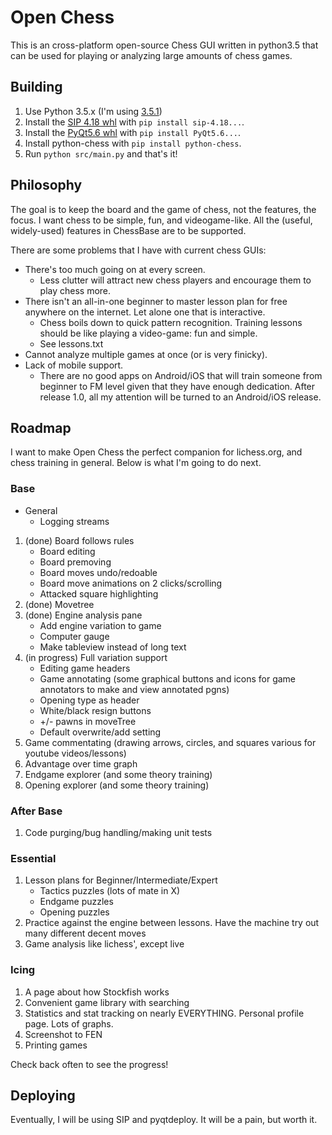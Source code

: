 # Open Chess
This is an cross-platform open-source Chess GUI written in python3.5 that can be used for playing or analyzing large amounts of chess games.
## Building
1. Use Python 3.5.x (I'm using [3.5.1](https://www.python.org/downloads/release/python-35/))
2. Install the [SIP 4.18 whl](https://www.riverbankcomputing.com/software/sip/download) with `pip install sip-4.18...`.
3. Install the [PyQt5.6 whl](https://www.riverbankcomputing.com/software/pyqt/download5) with `pip install PyQt5.6...`.
4. Install python-chess with `pip install python-chess`.
5. Run `python src/main.py` and that's it!

## Philosophy
The goal is to keep the board and the game of chess, not the features, the focus. I want chess to be simple, fun, and videogame-like. All the (useful, widely-used) features in ChessBase are to be supported.

There are some problems that I have with current chess GUIs:
- There's too much going on at every screen.
    - Less clutter will attract new chess players and encourage them to play chess more.
- There isn't an all-in-one beginner to master lesson plan for free anywhere on the internet. Let alone one that is interactive.
    - Chess boils down to quick pattern recognition. Training lessons should be like playing a video-game: fun and simple.
    - See lessons.txt
- Cannot analyze multiple games at once (or is very finicky).
- Lack of mobile support.
    - There are no good apps on Android/iOS that will train someone from beginner to FM level given that they have enough dedication. After release 1.0, all my attention will be turned to an Android/iOS release.

## Roadmap
I want to make Open Chess the perfect companion for lichess.org, and chess training in general. Below is what I'm going to do next.

### Base
- General
	- Logging streams
1. (done) Board follows rules
	- Board editing
	- Board premoving
	- Board moves undo/redoable
	- Board move animations on 2 clicks/scrolling
	- Attacked square highlighting
2. (done) Movetree
3. (done) Engine analysis pane
	- Add engine variation to game
	- Computer gauge
	- Make tableview instead of long text
4. (in progress) Full variation support
	- Editing game headers
	- Game annotating (some graphical buttons and icons for game annotators to make and view annotated pgns)
	- Opening type as header
	- White/black resign buttons
	- +/- pawns in moveTree
	- Default overwrite/add setting
5. Game commentating (drawing arrows, circles, and squares various for youtube videos/lessons)
6. Advantage over time graph
7. Endgame explorer (and some theory training)
8. Opening explorer (and some theory training)

### After Base
1. Code purging/bug handling/making unit tests

### Essential
1. Lesson plans for Beginner/Intermediate/Expert
	- Tactics puzzles (lots of mate in X)
	- Endgame puzzles
	- Opening puzzles
2. Practice against the engine between lessons. Have the machine try out many different decent moves
3. Game analysis like lichess', except live

### Icing
1. A page about how Stockfish works
2. Convenient game library with searching
3. Statistics and stat tracking on nearly EVERYTHING. Personal profile page. Lots of graphs.
4. Screenshot to FEN
5. Printing games


Check back often to see the progress!

## Deploying
Eventually, I will be using SIP and pyqtdeploy. It will be a pain, but worth it.
